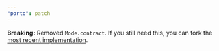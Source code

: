 ```yaml
---
"porto": patch
---
```


**Breaking:** Removed `Mode.contract`. If you still need this, you can fork the [most recent implementation](https://github.com/ithacaxyz/porto/blob/porto%400.0.64/src/core/internal/modes/contract.ts).
